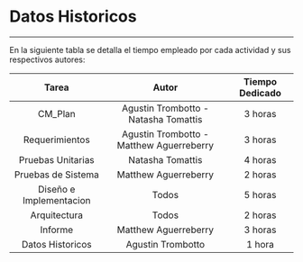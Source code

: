 # Datos Historicos #

----------
En la siguiente tabla se detalla el tiempo empleado por cada actividad y sus respectivos autores: <br>

|          Tarea          	|                   Autor                  	| Tiempo Dedicado 	|
|:-----------------------:	|:----------------------------------------:	|:---------------:	|
| CM_Plan                 	| Agustin Trombotto - Natasha Tomattis     	|     3 horas     	|
| Requerimientos          	| Agustin Trombotto - Matthew Aguerreberry 	|     3 horas     	|
| Pruebas Unitarias       	| Natasha Tomattis                         	|     4 horas     	|
| Pruebas de Sistema      	| Matthew Aguerreberry                     	|     2 horas     	|
| Diseño e Implementacion 	| Todos                                    	|     5 horas     	|
| Arquitectura            	| Todos                                    	|     2 horas     	|
| Informe                 	| Matthew Aguerreberry                     	|     3 horas     	|
| Datos Historicos        	| Agustin Trombotto                        	|      1 hora     	|